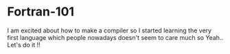 # Fortran-101

I am excited about how to make a compiler so I started learning the very first language which people nowadays doesn't seem to care much so Yeah.. Let's do it !!
